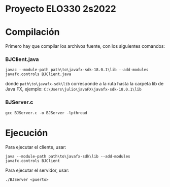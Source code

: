 # Proyecto ELO330 2s2022


# Compilación

Primero hay que compilar los archivos fuente, con los siguientes comandos:
### BJClient.java
```
javac --module-path path\to\javafx-sdk-18.0.1\lib --add-modules javafx.controls BJClient.java
```
donde `path\to\javafx-sdk\lib` corresponde a la ruta hasta la carpeta lib de Java FX, ejemplo: `C:\Users\julio\javaFX\javafx-sdk-18.0.1\lib`

### BJServer.c
```
gcc BJServer.c -o BJServer -lpthread
```
# Ejecución

Para ejecutar el cliente, usar:

```
java --module-path path\to\javafx-sdk\lib --add-modules javafx.controls BJClient
```
Para ejecutar el servidor, usar:
```
./BJServer <puerto>
```
